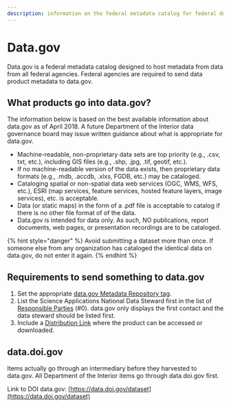 ```yaml
---
description: information on the federal metadata catalog for federal datasets
---
```


# Data.gov

Data.gov is a federal metadata catalog designed to host metadata from data from all federal agencies.  Federal agencies are required to send data product metadata to data.gov.

## **What products go into data.gov?**

The information below is based on the best available information about data.gov as of April 2018. A future Department of the Interior data governance board may issue written guidance about what is appropriate for data.gov.

* Machine-readable, non-proprietary data sets are top priority (e.g., .csv, txt, etc.), including GIS files (e.g., .shp, .jpg, .tif, geotif, etc.).
* If no machine-readable version of the data exists, then proprietary data formats (e.g., .mdb, .accdb, .xlxs, FGDB, etc.) may be cataloged.
* Cataloging spatial or non-spatial data web services (OGC, WMS, WFS, etc.), ESRI (map services, feature services, hosted feature layers, image services), etc. is acceptable.
* Data (or static maps) in the form of a .pdf file is acceptable to catalog if there is no other file format of of the data.
* Data.gov is intended for data only. As such, NO publications, report documents, web pages, or presentation recordings are to be cataloged.

{% hint style="danger" %}
Avoid submitting a dataset more than once. If someone else from any organization has cataloged the identical data on data.gov, do not enter it again.
{% endhint %}

## Requirements to send something to data.gov

1. Set the appropriate [data.gov Metadata Repository tag](broken-reference).
2. List the Science Applications National Data Steward first in the list of [Responsible Parties](broken-reference) (#0). data.gov only displays the first contact and the data steward should be listed first.
3. Include a [Distribution Link](broken-reference) where the product can be accessed or downloaded.

## data.doi.gov

Items actually go through an intermediary before they harvested to data.gov.  All Department of the Interior items go through data.doi.gov first.

Link to DOI data.gov: [https://data.doi.gov/dataset](https://data.doi.gov/dataset)
